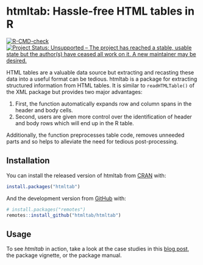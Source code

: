 
<!-- README.md is generated from README.Rmd. Please edit that file -->

# htmltab: Hassle-free HTML tables in R

<!-- badges: start -->

[![R-CMD-check](https://github.com/htmltab/htmltab/workflows/R-CMD-check/badge.svg)](https://github.com/htmltab/htmltab/actions)
[![Project Status: Unsupported – The project has reached a stable,
usable state but the author(s) have ceased all work on it. A new
maintainer may be
desired.](https://www.repostatus.org/badges/latest/unsupported.svg)](https://www.repostatus.org/#unsupported)
<!-- badges: end -->

HTML tables are a valuable data source but extracting and recasting
these data into a useful format can be tedious. htmltab is a package for
extracting structured information from HTML tables. It is similar to
`readHTMLTable()` of the XML package but provides two major advantages:

1.  First, the function automatically expands row and column spans in
    the header and body cells.
2.  Second, users are given more control over the identification of
    header and body rows which will end up in the R table.

Additionally, the function preprocesses table code, removes unneeded
parts and so helps to alleviate the need for tedious post-processing.

## Installation

You can install the released version of htmltab from
[CRAN](https://CRAN.R-project.org) with:

``` r
install.packages("htmltab")
```

And the development version from [GitHub](https://github.com/) with:

``` r
# install.packages("remotes")
remotes::install_github("htmltab/htmltab")
```

## Usage

To see *htmltab* in action, take a look at the case studies in this
[blog
post](http://www.r-datacollection.com/blog/htmltab-Next-version-and-CRAN-release/),
the package vignette, or the package manual.
